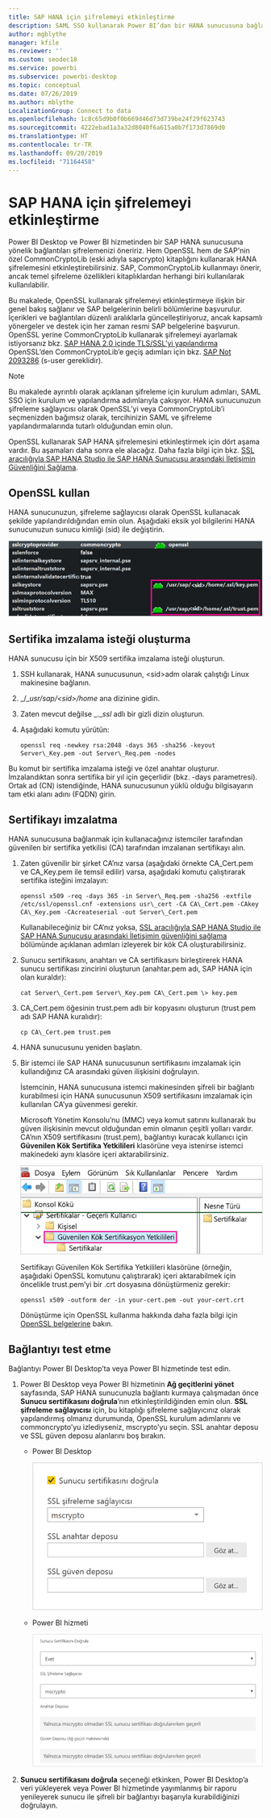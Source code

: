 ```yaml
---
title: SAP HANA için şifrelemeyi etkinleştirme
description: SAML SSO kullanarak Power BI’dan bir HANA sunucusuna bağlanırken bağlantıyı şifrelemeyi öğrenin.
author: mgblythe
manager: kfile
ms.reviewer: ''
ms.custom: seodec18
ms.service: powerbi
ms.subservice: powerbi-desktop
ms.topic: conceptual
ms.date: 07/26/2019
ms.author: mblythe
LocalizationGroup: Connect to data
ms.openlocfilehash: 1c8c65d9b0f0b669d46d73d739be24f29f623743
ms.sourcegitcommit: 4222ebad1a3a32d8040f6a615a0b7f173d7869d0
ms.translationtype: HT
ms.contentlocale: tr-TR
ms.lasthandoff: 09/20/2019
ms.locfileid: "71164458"
---
```

# <a name="enable-encryption-for-sap-hana"></a>SAP HANA için şifrelemeyi etkinleştirme

Power BI Desktop ve Power BI hizmetinden bir SAP HANA sunucusuna yönelik bağlantıları şifrelemenizi öneririz. Hem OpenSSL hem de SAP'nin özel CommonCryptoLib (eski adıyla sapcrypto) kitaplığını kullanarak HANA şifrelemesini etkinleştirebilirsiniz. SAP, CommonCryptoLib kullanmayı önerir, ancak temel şifreleme özellikleri kitaplıklardan herhangi biri kullanılarak kullanılabilir.

Bu makalede, OpenSSL kullanarak şifrelemeyi etkinleştirmeye ilişkin bir genel bakış sağlanır ve SAP belgelerinin belirli bölümlerine başvurulur. İçerikleri ve bağlantıları düzenli aralıklarla güncelleştiriyoruz, ancak kapsamlı yönergeler ve destek için her zaman resmi SAP belgelerine başvurun. OpenSSL yerine CommonCryptoLib kullanarak şifrelemeyi ayarlamak istiyorsanız bkz. [SAP HANA 2.0 içinde TLS/SSL’yi yapılandırma](https://blogs.sap.com/2018/11/13/how-to-configure-tlsssl-in-sap-hana-2.0/) OpenSSL’den CommonCryptoLib’e geçiş adımları için bkz. [SAP Not 2093286](https://launchpad.support.sap.com/#/notes/2093286) (s-user gereklidir).

> [!NOTE]
> Bu makalede ayrıntılı olarak açıklanan şifreleme için kurulum adımları, SAML SSO için kurulum ve yapılandırma adımlarıyla çakışıyor. HANA sunucunuzun şifreleme sağlayıcısı olarak OpenSSL’yi veya CommonCryptoLib’i seçmenizden bağımsız olarak, tercihinizin SAML ve şifreleme yapılandırmalarında tutarlı olduğundan emin olun.

OpenSSL kullanarak SAP HANA şifrelemesini etkinleştirmek için dört aşama vardır. Bu aşamaları daha sonra ele alacağız.  Daha fazla bilgi için bkz. [SSL aracılığıyla SAP HANA Studio ile SAP HANA Sunucusu arasındaki İletişimin Güvenliğini Sağlama](https://blogs.sap.com/2015/09/28/securing-the-communication-between-sap-hana-studio-and-sap-hana-server-through-ssl/).

## <a name="use-openssl"></a>OpenSSL kullan

HANA sunucunuzun, şifreleme sağlayıcısı olarak OpenSSL kullanacak şekilde yapılandırıldığından emin olun. Aşağıdaki eksik yol bilgilerini HANA sunucunuzun sunucu kimliği (sid) ile değiştirin.

![OpenSSL şifreleme sağlayıcısı](media/desktop-sap-hana-encryption/ssl-crypto-provider.png)

## <a name="create-a-certificate-signing-request"></a>Sertifika imzalama isteği oluşturma

HANA sunucusu için bir X509 sertifika imzalama isteği oluşturun.

1. SSH kullanarak, HANA sunucusunun, \<sid\>adm olarak çalıştığı Linux makinesine bağlanın.

1. _/__usr/sap/\<sid\>/home_ ana dizinine gidin.

1. Zaten mevcut değilse _.__ssl_ adlı bir gizli dizin oluşturun.

1. Aşağıdaki komutu yürütün:

    ```
    openssl req -newkey rsa:2048 -days 365 -sha256 -keyout Server\_Key.pem -out Server\_Req.pem -nodes
    ```

Bu komut bir sertifika imzalama isteği ve özel anahtar oluşturur. İmzalandıktan sonra sertifika bir yıl için geçerlidir (bkz. -days parametresi). Ortak ad (CN) istendiğinde, HANA sunucusunun yüklü olduğu bilgisayarın tam etki alanı adını (FQDN) girin.

## <a name="get-the-certificate-signed"></a>Sertifikayı imzalatma

HANA sunucusuna bağlanmak için kullanacağınız istemciler tarafından güvenilen bir sertifika yetkilisi (CA) tarafından imzalanan sertifikayı alın.

1. Zaten güvenilir bir şirket CA’nız varsa (aşağıdaki örnekte CA\_Cert.pem ve CA\_Key.pem ile temsil edilir) varsa, aşağıdaki komutu çalıştırarak sertifika isteğini imzalayın:

    ```
    openssl x509 -req -days 365 -in Server\_Req.pem -sha256 -extfile /etc/ssl/openssl.cnf -extensions usr\_cert -CA CA\_Cert.pem -CAkey CA\_Key.pem -CAcreateserial -out Server\_Cert.pem
    ```

    Kullanabileceğiniz bir CA’nız yoksa, [SSL aracılığıyla SAP HANA Studio ile SAP HANA Sunucusu arasındaki İletişimin güvenliğini sağlama](https://blogs.sap.com/2015/09/28/securing-the-communication-between-sap-hana-studio-and-sap-hana-server-through-ssl/) bölümünde açıklanan adımları izleyerek bir kök CA oluşturabilirsiniz.

1. Sunucu sertifikasını, anahtarı ve CA sertifikasını birleştirerek HANA sunucu sertifikası zincirini oluşturun (anahtar.pem adı, SAP HANA için olan kuraldır):

    ```
    cat Server\_Cert.pem Server\_Key.pem CA\_Cert.pem \> key.pem
    ```

1. CA\_Cert.pem öğesinin trust.pem adlı bir kopyasını oluşturun (trust.pem adı SAP HANA kuralıdır):

    ```
    cp CA\_Cert.pem trust.pem
    ```

1. HANA sunucusunu yeniden başlatın.

1. Bir istemci ile SAP HANA sunucusunun sertifikasını imzalamak için kullandığınız CA arasındaki güven ilişkisini doğrulayın.

    İstemcinin, HANA sunucusuna istemci makinesinden şifreli bir bağlantı kurabilmesi için HANA sunucusunun X509 sertifikasını imzalamak için kullanılan CA’ya güvenmesi gerekir.

    Microsoft Yönetim Konsolu’nu (MMC) veya komut satırını kullanarak bu güven ilişkisinin mevcut olduğundan emin olmanın çeşitli yolları vardır. CA’nın X509 sertifikasını (trust.pem), bağlantıyı kuracak kullanıcı için **Güvenilen Kök Sertifika Yetkilileri** klasörüne veya istenirse istemci makinedeki aynı klasöre içeri aktarabilirsiniz.

    ![Güvenilen Kök Sertifikasyon Yetkilileri klasörü](media/desktop-sap-hana-encryption/trusted-root-certification.png)

    Sertifikayı Güvenilen Kök Sertifika Yetkilileri klasörüne (örneğin, aşağıdaki OpenSSL komutunu çalıştırarak) içeri aktarabilmek için öncelikle trust.pem’yi bir .crt dosyasına dönüştürmeniz gerekir:

    ```
    openssl x509 -outform der -in your-cert.pem -out your-cert.crt
    ```
    
    Dönüştürme için OpenSSL kullanma hakkında daha fazla bilgi için [OpenSSL belgelerine](https://www.openssl.org/docs/manmaster/man1/x509.html) bakın.

## <a name="test-the-connection"></a>Bağlantıyı test etme

Bağlantıyı Power BI Desktop’ta veya Power BI hizmetinde test edin.

1. Power BI Desktop veya Power BI hizmetinin **Ağ geçitlerini yönet** sayfasında, SAP HANA sunucunuzla bağlantı kurmaya çalışmadan önce **Sunucu sertifikasını doğrula**’nın etkinleştirildiğinden emin olun. **SSL şifreleme sağlayıcısı** için, bu kitaplığı şifreleme sağlayıcınız olarak yapılandırmış olmanız durumunda, OpenSSL kurulum adımlarını ve commoncrypto’yu izlediyseniz, mscrypto’yu seçin. SSL anahtar deposu ve SSL güven deposu alanlarını boş bırakın.

    - Power BI Desktop

        ![Sunucu sertifikasını doğrulama - hizmet](media/desktop-sap-hana-encryption/validate-server-certificate-service.png)

    - Power BI hizmeti

        ![Sunucu sertifikasını doğrulama - masaüstü](media/desktop-sap-hana-encryption/validate-server-certificate-desktop.png)

1. **Sunucu sertifikasını doğrula** seçeneği etkinken, Power BI Desktop’a veri yükleyerek veya Power BI hizmetinde yayımlanmış bir raporu yenileyerek sunucu ile şifreli bir bağlantıyı başarıyla kurabildiğinizi doğrulayın.
